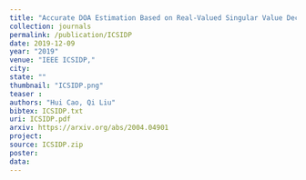 ```yaml
---
title: "Accurate DOA Estimation Based on Real-Valued Singular Value Decomposition <span style='color: red;'>(Best Paper Award)</span>"
collection: journals
permalink: /publication/ICSIDP
date: 2019-12-09
year: "2019"
venue: "IEEE ICSIDP,"
city: 
state: ""
thumbnail: "ICSIDP.png"
teaser : 
authors: "Hui Cao, Qi Liu"
bibtex: ICSIDP.txt
uri: ICSIDP.pdf
arxiv: https://arxiv.org/abs/2004.04901
project: 
source: ICSIDP.zip
poster: 
data:
---
```

